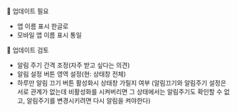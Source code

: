 🔧 업데이트 필요

- 앱 이름 표시 한글로
- 모바일 앱 이름 표시 통일

🚦 업데이트 검토

- 알림 주기 간격 조정(자주 받고 싶다는 의견)
- 알림 설정 버튼 영역 설정(현: 상태창 전체)
- 하루만 알림 끄기 버튼 활성화시 상태창 가릴지 여부
(알림끄기와 알림주기 설정은 서로 관계가 없는데 비활성화를 시켜버리면 그 상태에서는 알림주기도 확인할 수 없고, 알림주기를 변경시키려면 다시 알림을 켜야한다)
